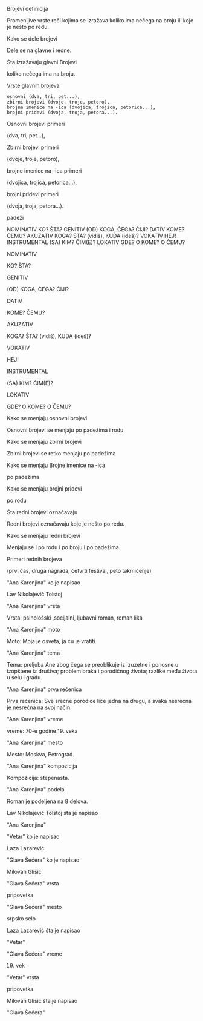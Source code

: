 Brojevi definicija

Promenljive vrste reči kojima se izražava koliko ima nečega na broju ili koje je nešto po redu. 

Kako se dele brojevi

Dele se na glavne i redne.

Šta izražavaju glavni Brojevi

koliko nečega ima na broju. 

Vrste glavnih brojeva

	osnovni (dva, tri, pet...),
	zbirni brojevi (dvoje, troje, petoro),
	brojne imenice na -ica (dvojica, trojica, petorica...),
	brojni pridevi (dvoja, troja, petora...). 
	
Osnovni brojevi primeri

(dva, tri, pet...),

Zbirni brojevi primeri

(dvoje, troje, petoro),

brojne imenice na -ica primeri

(dvojica, trojica, petorica...),

brojni pridevi primeri

(dvoja, troja, petora...). 

padeži

NOMINATIV KO? ŠTA?
GENITIV (OD) KOGA, ČEGA? ČIJI?
DATIV KOME? ČEMU?
AKUZATIV KOGA? ŠTA? (vidiš), KUDA (ideš)?
VOKATIV HEJ!
INSTRUMENTAL (SA) KIM? ČIM(E)?
LOKATIV GDE? O KOME? O ČEMU?

NOMINATIV

KO? ŠTA?

GENITIV

(OD) KOGA, ČEGA? ČIJI?

DATIV

KOME? ČEMU?

AKUZATIV

KOGA? ŠTA? (vidiš), KUDA (ideš)?

VOKATIV

HEJ!

INSTRUMENTAL

(SA) KIM? ČIM(E)?

LOKATIV

GDE? O KOME? O ČEMU?

Kako se menjaju osnovni brojevi

Osnovni brojevi se menjaju po padežima i rodu

Kako se menjaju zbirni brojevi

Zbirni brojevi se retko menjaju po padežima

Kako se menjaju Brojne imenice na -ica

po padežima

Kako se menjaju brojni pridevi

po rodu

Šta redni brojevi označavaju

Redni brojevi označavaju koje je nešto po redu. 

Kako se menjaju redni brojevi

Menjaju se i po rodu i po broju i po padežima.

Primeri rednih brojeva

(prvi čas, druga nagrada, četvrti festival, peto takmičenje)

"Ana Karenjina" ko je napisao

Lav Nikolajevič Tolstoj

"Ana Karenjina" vrsta

Vrsta: psihološski ,socijalni, ljubavni roman, roman lika

"Ana Karenjina" moto

Moto: Moja je osveta, ja ću je vratiti.

"Ana Karenjina" tema

Tema: preljuba Ane zbog čega se preoblikuje iz izuzetne i ponosne u izopštene iz društva; 
problem braka i porodičnog života; 
razlike među života u selu i gradu.

"Ana Karenjina" prva rečenica

Prva rečenica: Sve srećne porodice liče jedna na drugu, a svaka nesrećna je nesrećna na svoj način.

"Ana Karenjina" vreme

vreme: 70-e godine 19. veka

"Ana Karenjina" mesto

Mesto: Moskva, Petrograd.

"Ana Karenjina" kompozicija

Kompozicija: stepenasta.

"Ana Karenjina" podela

Roman je podeljena na 8 delova.

Lav Nikolajevič Tolstoj šta je napisao

"Ana Karenjina"

"Vetar" ko je napisao

Laza Lazarević

"Glava Šećera" ko je napisao

Milovan Glišić

"Glava Šećera" vrsta

pripovetka

"Glava Šećera" mesto

srpsko selo

Laza Lazarević šta je napisao

"Vetar"

"Glava Šećera" vreme 

19. vek

"Vetar" vrsta

pripovetka

Milovan Glišić šta je napisao

"Glava Šećera" 